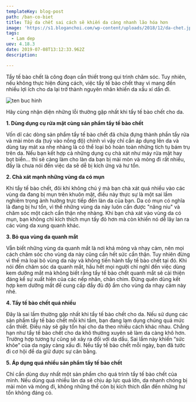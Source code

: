 ```yaml
---
templateKey: blog-post
path: /ban-co-biet
title: Tẩy da chết sai cách sẽ khiến da càng nhanh lão hóa hơn
image: 'https://s1.bloganchoi.com/wp-content/uploads/2018/12/da-chet.jpg' 
tags:
  - Lam dep
uev: 4.18.3
date: 2019-07-08T13:12:33.962Z
description:

---
```



Tẩy tế bào chết là công đoạn cần thiết trong qui trình chăm sóc. Tuy nhiên, nếu không thực hiện đúng cách, việc tẩy tế bào chết thay vì mang đến nhiều lợi ích cho da lại trở thành nguyên nhân khiến da xấu xí dần đi. 

![ten buc hinh](https://ttol.vietnamnetjsc.vn/images/2018/09/17/07/22/tay-da-chet-3.jpg "ten buc hinh")

Hãy cùng nhận diện những lỗi thường gặp nhất khi tẩy tế bào chết cho da.

**1. Dùng dụng cụ rửa mặt cùng sản phẩm tẩy tế bào chết**

Vốn dĩ các dòng sản phẩm tẩy tế bào chết đã chứa đựng thành phần tẩy rửa và mài mòn da (tuỳ vào nồng độ) chính vì vậy chỉ cần áp dụng lên da và dùng tay mát xa nhẹ nhàng là có thể loại bỏ hoàn toàn những tích tụ bám trụ trên da. Nếu bạn kết hợp cả những dụng cụ chà xát như máy rửa mặt hay bọt biển... thì sẽ càng làm cho làn da bạn bị mài mòn và mỏng đi rất nhiều, đấy là chưa nói đến việc da sẽ dễ bị kích ứng và hư tổn.

**2. Chà xát mạnh những vùng da có mụn**

Khi tẩy tế bào chết, đôi khi không chú ý mà bạn chà xát quá nhiều vào các vùng da đang bị mụn trên khuôn mặt, điều này thực sự là một sai lầm nghiêm trọng ảnh hưởng trực tiếp đến làn da của bạn. Da có mụn có nghĩa là đang bị hư tổn, vì thế những vùng da này luôn cần được "nâng niu" và chăm sóc một cách cẩn thận nhẹ nhàng. Khi bạn chà xát vào vùng da có mụn, bạn không chỉ kích thích mụn tấy đỏ hơn mà còn khiến nó dễ lây lan ra các vùng da xung quanh khác.

**3. Bỏ qua vùng da quanh mắt**


Vẫn biết những vùng da quanh mắt là nơi khá mỏng và nhạy cảm, nên mọi cách chăm sóc cho vùng da này cũng cần hết sức cẩn thận. Tuy nhiên đừng vì thế mà loại bỏ vùng da này và không tiến hành tẩy tế bào chết tại đó. Khi nói đến chăm sóc da quanh mắt, hầu hết mọi người chỉ nghĩ đến việc dùng kem dưỡng mắt mà không biết rằng tẩy tế bào chết quanh mắt sẽ cải thiện đáng kể sự xuất hiện của các nếp nhăn, chân chim. Đừng quên dùng kết hợp kem dưỡng mắt để cung cấp đầy đủ độ ẩm cho vùng da nhạy cảm này nhé.

**4. Tẩy tế bào chết quá nhiều**

Đây là sai lầm thường gặp nhất khi tẩy tế bào chết cho da. Nếu sử dụng các sản phẩm tẩy tế bào chết mỗi khi tắm, bạn đang lạm dụng chúng quá mức cần thiết. Điều này sẽ gây tổn hại cho da theo nhiều cách khác nhau. Chẳng hạn như tẩy tế bào chết cho da khô thường xuyên sẽ làm da càng khô hơn. Trường hợp tương tự cũng sẽ xảy ra đối với da dầu. Sai lầm này khiến “sức khỏe” của da ngày càng xấu đi. Nếu tẩy tế bào chết mỗi ngày, bạn đã tước đi cơ hội để da giữ được sự cân bằng.

**5. Áp dụng quá nhiều sản phẩm tẩy tế bào chết**

Chỉ cần dùng duy nhất một sản phẩm cho quá trình tẩy tế bào chết của mình. Nếu dùng quá nhiều làn da sẽ chịu áp lực quá lớn, da nhanh chóng bị mài mòn và mỏng đi, không những thế còn bị kích thích dẫn đến những hư tổn không đáng có.